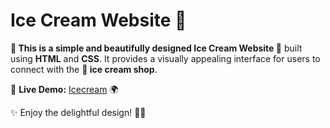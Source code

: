 # **Ice Cream Website 🍦**  

**🍦 This is a simple and beautifully designed Ice Cream Website 🍨** built using **HTML** and **CSS**. It provides a visually appealing interface for users to connect with the **🍧 ice cream shop**.  

🔗 **Live Demo:** [Icecream](https://codequeen-ice-cream-website.vercel.app/)  🌍 

✨ Enjoy the delightful design! 🍭🍨  
